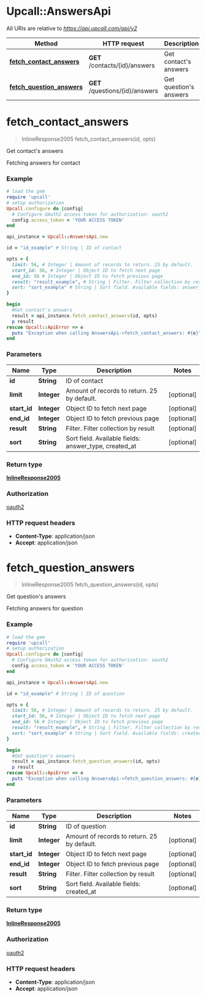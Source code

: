 # Upcall::AnswersApi

All URIs are relative to *https://api.upcall.com/api/v2*

Method | HTTP request | Description
------------- | ------------- | -------------
[**fetch_contact_answers**](AnswersApi.md#fetch_contact_answers) | **GET** /contacts/{id}/answers | Get contact&#39;s answers
[**fetch_question_answers**](AnswersApi.md#fetch_question_answers) | **GET** /questions/{id}/answers | Get question&#39;s answers


# **fetch_contact_answers**
> InlineResponse2005 fetch_contact_answers(id, opts)

Get contact's answers

Fetching answers for contact

### Example
```ruby
# load the gem
require 'upcall'
# setup authorization
Upcall.configure do |config|
  # Configure OAuth2 access token for authorization: oauth2
  config.access_token = 'YOUR ACCESS TOKEN'
end

api_instance = Upcall::AnswersApi.new

id = "id_example" # String | ID of contact

opts = { 
  limit: 56, # Integer | Amount of records to return. 25 by default.
  start_id: 56, # Integer | Object ID to fetch next page
  end_id: 56 # Integer | Object ID to fetch previous page
  result: "result_example", # String | Filter. Filter collection by result
  sort: "sort_example" # String | Sort field. Available fields: answer_type, created_at
}

begin
  #Get contact's answers
  result = api_instance.fetch_contact_answers(id, opts)
  p result
rescue Upcall::ApiError => e
  puts "Exception when calling AnswersApi->fetch_contact_answers: #{e}"
end
```

### Parameters

Name | Type | Description  | Notes
------------- | ------------- | ------------- | -------------
 **id** | **String**| ID of contact | 
 **limit** | **Integer**| Amount of records to return. 25 by default. | [optional] 
 **start_id** | **Integer**| Object ID to fetch next page | [optional] 
 **end_id** | **Integer**| Object ID to fetch previous page | [optional] 
 **result** | **String**| Filter. Filter collection by result | [optional] 
 **sort** | **String**| Sort field. Available fields: answer_type, created_at | [optional] 

### Return type

[**InlineResponse2005**](InlineResponse2005.md)

### Authorization

[oauth2](../README.md#oauth2)

### HTTP request headers

 - **Content-Type**: application/json
 - **Accept**: application/json



# **fetch_question_answers**
> InlineResponse2005 fetch_question_answers(id, opts)

Get question's answers

Fetching answers for question

### Example
```ruby
# load the gem
require 'upcall'
# setup authorization
Upcall.configure do |config|
  # Configure OAuth2 access token for authorization: oauth2
  config.access_token = 'YOUR ACCESS TOKEN'
end

api_instance = Upcall::AnswersApi.new

id = "id_example" # String | ID of question

opts = { 
  limit: 56, # Integer | Amount of records to return. 25 by default.
  start_id: 56, # Integer | Object ID to fetch next page
  end_id: 56 # Integer | Object ID to fetch previous page
  result: "result_example", # String | Filter. Filter collection by result
  sort: "sort_example" # String | Sort field. Available fields: created_at
}

begin
  #Get question's answers
  result = api_instance.fetch_question_answers(id, opts)
  p result
rescue Upcall::ApiError => e
  puts "Exception when calling AnswersApi->fetch_question_answers: #{e}"
end
```

### Parameters

Name | Type | Description  | Notes
------------- | ------------- | ------------- | -------------
 **id** | **String**| ID of question | 
 **limit** | **Integer**| Amount of records to return. 25 by default. | [optional] 
 **start_id** | **Integer**| Object ID to fetch next page | [optional] 
 **end_id** | **Integer**| Object ID to fetch previous page | [optional] 
 **result** | **String**| Filter. Filter collection by result | [optional] 
 **sort** | **String**| Sort field. Available fields: created_at | [optional] 

### Return type

[**InlineResponse2005**](InlineResponse2005.md)

### Authorization

[oauth2](../README.md#oauth2)

### HTTP request headers

 - **Content-Type**: application/json
 - **Accept**: application/json



